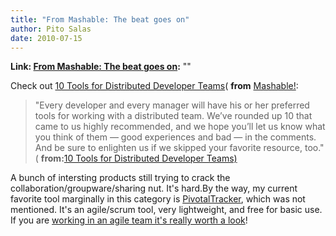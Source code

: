 ```yaml
---
title: "From Mashable: The beat goes on"
author: Pito Salas
date: 2010-07-15
---
```


**Link: [From Mashable: The beat goes on](None):** ""



Check out [10 Tools for Distributed Developer
Teams](<http://feedproxy.google.com/~r/Mashable/~3/zZdyzaPD2wY/>)( **from**
[Mashable!](<http://feeds.feedburner.com/mashable>):

> "Every developer and every manager will have his or her preferred tools for
> working with a distributed team. We’ve rounded up 10 that came to us highly
> recommended, and we hope you’ll let us know what you think of them — good
> experiences and bad — in the comments. And be sure to enlighten us if we
> skipped your favorite resource, too." ( **from:**[10 Tools for Distributed
> Developer Teams)
> ](<http://feedproxy.google.com/~r/Mashable/~3/zZdyzaPD2wY/>)

A bunch of intersting products still trying to crack the
collaboration/groupware/sharing nut. It's hard.By the way, my current favorite
tool marginally in this category is
[PivotalTracker](<http://www.pivotaltracker.com>), which was not mentioned.
It's an agile/scrum tool, very lightweight, and free for basic use. If you are
[working in an agile team it's really worth a
look](<http://www.pivotaltracker.com>)!


